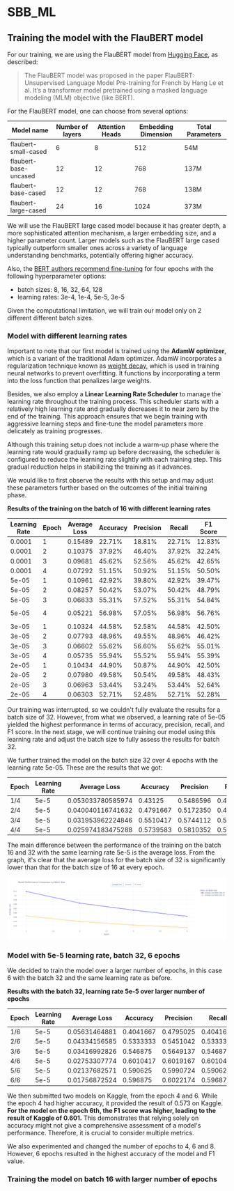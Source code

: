 # SBB_ML

## **Training the model with the FlauBERT model**

For our training, we are using the FlauBERT model from [Hugging Face](https://huggingface.co/docs/transformers/en/model_doc/flaubert), as described:

> The FlauBERT model was proposed in the paper FlauBERT: Unsupervised Language Model Pre-training for French by Hang Le et al. It’s a transformer model pretrained using a masked language modeling (MLM) objective (like BERT).

For the FlauBERT model, one can choose from several options:

| Model name                | Number of layers | Attention Heads | Embedding Dimension | Total Parameters |
|---------------------------|------------------|-----------------|---------------------|------------------|
| flaubert-small-cased      | 6                | 8               | 512                 | 54M              |
| flaubert-base-uncased     | 12               | 12              | 768                 | 137M             |
| flaubert-base-cased       | 12               | 12              | 768                 | 138M             |
| flaubert-large-cased      | 24               | 16              | 1024                | 373M             |

We will use the FlauBERT large cased model because it has greater depth, a more sophisticated attention mechanism, a larger embedding size, and a higher parameter count. Larger models such as the FlauBERT large cased typically outperform smaller ones across a variety of language understanding benchmarks, potentially offering higher accuracy.

Also, the [BERT authors recommend fine-tuning](https://github.com/google-research/bert) for four epochs with the following hyperparameter options:

- batch sizes: 8, 16, 32, 64, 128
- learning rates: 3e-4, 1e-4, 5e-5, 3e-5

Given the computational limitation, we will train our model only on 2 different different batch sizes.

### **Model with different learning rates**

Important to note that our first model is trained using the **AdamW optimizer**, which is a variant of the traditional Adam optimizer. AdamW incorporates a regularization technique known as [weight decay](https://github.com/tml-epfl/why-weight-decay), which is used in training neural networks to prevent overfitting. It functions by incorporating a term into the loss function that penalizes large weights.

Besides, we also employ a **Linear Learning Rate Scheduler** to manage the learning rate throughout the training process. This scheduler starts with a relatively high learning rate and gradually decreases it to near zero by the end of the training. This approach ensures that we begin training with aggressive learning steps and fine-tune the model parameters more delicately as training progresses.

Although this training setup does not include a warm-up phase where the learning rate would gradually ramp up before decreasing, the scheduler is configured to reduce the learning rate slightly with each training step. This gradual reduction helps in stabilizing the training as it advances.

We would like to first observe the results with this setup and may adjust these parameters further based on the outcomes of the initial training phase.

**Results of the training on the batch of 16 with different learning rates**

| Learning Rate | Epoch | Average Loss | Accuracy   | Precision | Recall    | F1 Score  | Notes                  |
|---------------|-------|--------------|------------|-----------|-----------|-----------|------------------------|
| 0.0001        | 1     | 0.15489      | 22.71%     | 18.81%    | 22.71%    | 12.83%    | -                      |
| 0.0001        | 2     | 0.10375      | 37.92%     | 46.40%    | 37.92%    | 32.24%    | -                      |
| 0.0001        | 3     | 0.09681      | 45.62%     | 52.56%    | 45.62%    | 42.65%    | -                      |
| 0.0001        | 4     | 0.07292      | 51.15%     | 50.92%    | 51.15%    | 50.50%    | -                      |
| 5e-05         | 1     | 0.10961      | 42.92%     | 39.80%    | 42.92%    | 39.47%    | -                      |
| 5e-05         | 2     | 0.08257      | 50.42%     | 53.07%    | 50.42%    | 48.79%    | -                      |
| 5e-05         | 3     | 0.06633      | 55.31%     | 57.52%    | 55.31%    | 54.84%    | -                      |
| 5e-05         | 4     | 0.05221      | 56.98%     | 57.05%    | 56.98%    | 56.76%    | Best overall performance |
| 3e-05         | 1     | 0.10324      | 44.58%     | 52.58%    | 44.58%    | 42.50%    | -                      |
| 3e-05         | 2     | 0.07793      | 48.96%     | 49.55%    | 48.96%    | 46.42%    | -                      |
| 3e-05         | 3     | 0.06602      | 55.62%     | 56.60%    | 55.62%    | 55.01%    | -                      |
| 3e-05         | 4     | 0.05735      | 55.94%     | 55.52%    | 55.94%    | 55.39%    | -                      |
| 2e-05         | 1     | 0.10434      | 44.90%     | 50.87%    | 44.90%    | 42.50%    | -                      |
| 2e-05         | 2     | 0.07980      | 49.58%     | 50.54%    | 49.58%    | 48.43%    | -                      |
| 2e-05         | 3     | 0.06963      | 53.44%     | 53.24%    | 53.44%    | 52.64%    | -                      |
| 2e-05         | 4     | 0.06303      | 52.71%     | 52.48%    | 52.71%    | 52.28%    | -                      |


Our training was interrupted, so we couldn't fully evaluate the results for a batch size of 32. However, from what we observed, a learning rate of 5e-05 yielded the highest performance in terms of accuracy, precision, recall, and F1 score. In the next stage, we will continue training our model using this learning rate and adjust the batch size to fully assess the results for batch 32.

We further trained the model on the batch size 32 over 4 epochs with the learning rate 5e-05. These are the results that we got:

| Epoch | Learning Rate | Average Loss     | Accuracy   | Precision | Recall   | F1 Score  |
|-------|---------------|------------------|------------|-----------|----------|-----------|
| 1/4   | 5e-5          | 0.053033780585974| 0.43125    | 0.5486596 | 0.43125  | 0.4053166 |
| 2/4   | 5e-5          | 0.040040116741632| 0.4791667  | 0.5172350 | 0.4791667| 0.4742365 |
| 3/4   | 5e-5          | 0.031953962224846| 0.5510417  | 0.5744112 | 0.5510417| 0.5477183 |
| 4/4   | 5e-5          | 0.025974183475288| 0.5739583  | 0.5810352 | 0.5739583| 0.5750711 |

The main difference between the performance of the training on the batch 16 and 32 with the same learning rate 5e-5 is the average loss. From the graph, it's clear that the average loss for the batch size of 32 is significantly lower than that for the batch size of 16 at every epoch.

![16 and 32 batch_loss.png](https://github.com/AnyaLang/SBB_ML/blob/125ad85ffe0c16a54ce6138367cc1b7af2dc0b6e/16%20and%2032%20batch_loss.png)

### **Model with 5e-5 learning rate, batch 32, 6 epochs**

We decided to train the model over a larger number of epochs, in this case 6 with the batch 32 and the same learning rate as before.

**Results with the batch 32, learning rate 5e-5 over larger number of epochs**

| Epoch | Learning Rate | Average Loss   | Accuracy   | Precision   | Recall   | F1 Score   |
|-------|---------------|----------------|------------|-------------|----------|------------|
| 1/6   | 5e-5          | 0.05631464881  | 0.4041667  | 0.4795025   | 0.4041667| 0.3879119  |
| 2/6   | 5e-5          | 0.04334156585  | 0.5333333  | 0.5451042   | 0.5333333| 0.5311008  |
| 3/6   | 5e-5          | 0.03416992826  | 0.546875   | 0.5649137   | 0.546875 | 0.5387779  |
| 4/6   | 5e-5          | 0.02753307774  | 0.6010417  | 0.6019167   | 0.6010417| 0.5942725  |
| 5/6   | 5e-5          | 0.02137682571  | 0.590625   | 0.5990724   | 0.590625 | 0.5874222  |
| 6/6   | 5e-5          | 0.01756872524  | 0.596875   | 0.6022174   | 0.596875 | 0.5978323  |

We then submitted two models on Kaggle, from the epoch 4 and 6. While the epoch 4 had higher accuracy, it provided the result of 0.573 on Kaggle. **For the model on the epoch 6th, the F1 score was higher, leading to the result of Kaggle of 0.601.** This demonstrates that relying solely on accuracy might not give a comprehensive assessment of a model's performance. Therefore, it is crucial to consider multiple metrics.

We also experimented and changed the number of epochs to 4, 6 and 8. However, 6 epochs resulted in the highest accuracy of the model and F1 value.

### **Training the model on batch 16 with larger number of epochs**

